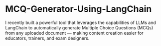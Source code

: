 # MCQ-Generator-Using-LangChain
I recently built a powerful tool that leverages the capabilities of LLMs and LangChain to automatically generate Multiple Choice Questions (MCQs) from any uploaded document — making content creation easier for educators, trainers, and exam designers.
